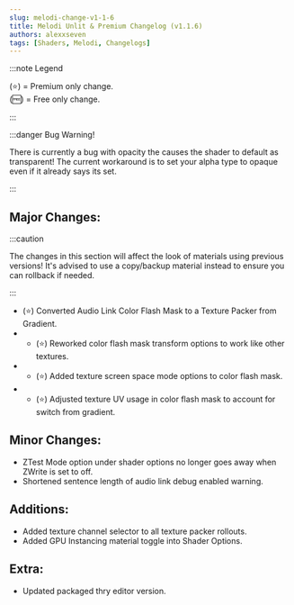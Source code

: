 ```yaml
---
slug: melodi-change-v1-1-6
title: Melodi Unlit & Premium Changelog (v1.1.6)
authors: alexxseven
tags: [Shaders, Melodi, Changelogs]
---
```


:::note Legend

(⭐) = Premium only change.     
(🆓) = Free only change.

:::

:::danger Bug Warning!

There is currently a bug with opacity the causes the shader to default as transparent! The current workaround is to set your alpha type to opaque even if it already says its set.

:::

## Major Changes:
:::caution

The changes in this section will affect the look of materials using previous versions! It's advised to use a copy/backup material instead to ensure you can rollback if needed.

:::
- (⭐) Converted Audio Link Color Flash Mask to a Texture Packer from Gradient.
- - (⭐) Reworked color flash mask transform options to work like other textures.
- - (⭐) Added texture screen space mode options to color flash mask.
- - (⭐) Adjusted texture UV usage in color flash mask to account for switch from gradient.

## Minor Changes:
- ZTest Mode option under shader options no longer goes away when ZWrite is set to off.
- Shortened sentence length of audio link debug enabled warning.

## Additions:
- Added texture channel selector to all texture packer rollouts.
- Added GPU Instancing material toggle into Shader Options.

## Extra:
- Updated packaged thry editor version.